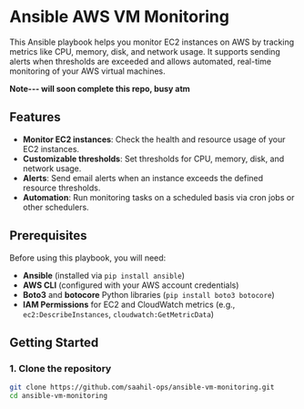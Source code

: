 # Ansible AWS VM Monitoring

This Ansible playbook helps you monitor EC2 instances on AWS by tracking metrics like CPU, memory, disk, and network usage. It supports sending alerts when thresholds are exceeded and allows automated, real-time monitoring of your AWS virtual machines.

**Note--- will soon complete this repo, busy atm**

## Features

- **Monitor EC2 instances**: Check the health and resource usage of your EC2 instances.
- **Customizable thresholds**: Set thresholds for CPU, memory, disk, and network usage.
- **Alerts**: Send email alerts when an instance exceeds the defined resource thresholds.
- **Automation**: Run monitoring tasks on a scheduled basis via cron jobs or other schedulers.
  
## Prerequisites

Before using this playbook, you will need:

- **Ansible** (installed via `pip install ansible`)
- **AWS CLI** (configured with your AWS account credentials)
- **Boto3** and **botocore** Python libraries (`pip install boto3 botocore`)
- **IAM Permissions** for EC2 and CloudWatch metrics (e.g., `ec2:DescribeInstances`, `cloudwatch:GetMetricData`)

## Getting Started

### 1. Clone the repository

```bash
git clone https://github.com/saahil-ops/ansible-vm-monitoring.git
cd ansible-vm-monitoring
